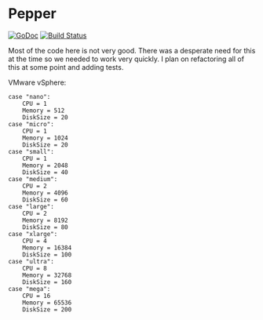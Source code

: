 Pepper
===
[![GoDoc](https://godoc.org/github.com/nextgearcapital/pepper?status.svg)](https://godoc.org/github.com/nextgearcapital/pepper)
[![Build Status](https://travis-ci.org/nextgearcapital/pepper.svg?branch=master)](https://travis-ci.org/nextgearcapital/pepper)

Most of the code here is not very good. There was a desperate need for this at the time
so we needed to work very quickly. I plan on refactoring all of this at some point and
adding tests.

VMware vSphere:

    case "nano":
		CPU = 1
		Memory = 512
		DiskSize = 20
    case "micro":
		CPU = 1
		Memory = 1024
		DiskSize = 20
    case "small":
		CPU = 1
		Memory = 2048
		DiskSize = 40
	case "medium":
		CPU = 2
		Memory = 4096
		DiskSize = 60
	case "large":
		CPU = 2
		Memory = 8192
		DiskSize = 80
	case "xlarge":
		CPU = 4
		Memory = 16384
		DiskSize = 100
	case "ultra":
		CPU = 8
		Memory = 32768
		DiskSize = 160
	case "mega":
		CPU = 16
		Memory = 65536
		DiskSize = 200
